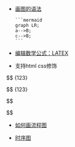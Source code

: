 - <a href="https://blog.csdn.net/weixin_33901641/article/details/90303528?utm_medium=distribute.pc_relevant.none-task-blog-BlogCommendFromMachineLearnPai2-1.channel_param&depth_1-utm_source=distribute.pc_relevant.none-task-blog-BlogCommendFromMachineLearnPai2-1.channel_param">画图的语法</a>

  ```shell
  ​```mermaid
  graph LR;
  a-->B;
  c-->B;
  ​```
  ```

- <a href="https://www.jianshu.com/p/4460692eece4">编辑数学公式：LATEX</a>

- 支持html css修饰

  

$$ {123}

$$ {123}


$$

$$



- <a href="https://zhuanlan.zhihu.com/p/149579648">如何画流程图</a>

- <a href="https://www.jianshu.com/p/5221380c65db">时序图</a>


